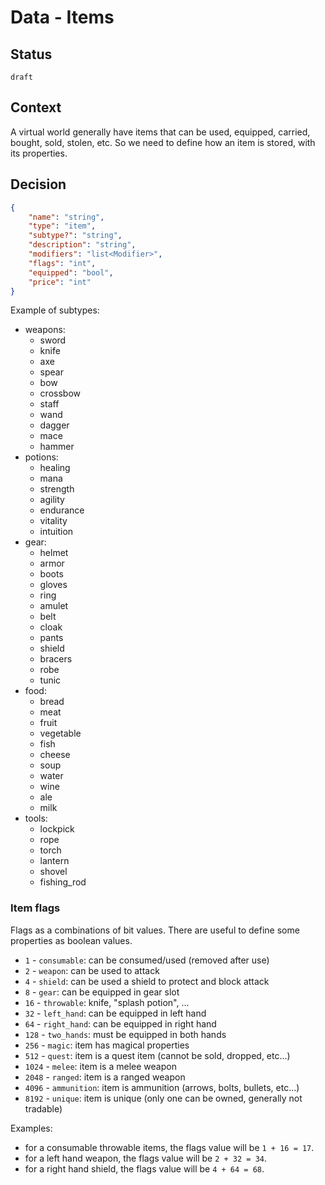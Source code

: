 # Data - Items

## Status

`draft`

## Context

A virtual world generally have items that can be used, equipped, carried, bought, sold, stolen, etc.
So we need to define how an item is stored, with its properties.

## Decision

```json
{
    "name": "string",
    "type": "item",
    "subtype?": "string",
    "description": "string",
    "modifiers": "list<Modifier>",
    "flags": "int",
    "equipped": "bool",
    "price": "int"
}
```

Example of subtypes:

- weapons:
    - sword
    - knife
    - axe
    - spear
    - bow
    - crossbow
    - staff
    - wand
    - dagger
    - mace
    - hammer
- potions:
    - healing
    - mana
    - strength
    - agility
    - endurance
    - vitality
    - intuition
- gear:
    - helmet
    - armor
    - boots
    - gloves
    - ring
    - amulet
    - belt
    - cloak
    - pants
    - shield
    - bracers
    - robe
    - tunic
- food:
    - bread
    - meat
    - fruit
    - vegetable
    - fish
    - cheese
    - soup
    - water
    - wine
    - ale
    - milk
- tools:
    - lockpick
    - rope
    - torch
    - lantern
    - shovel
    - fishing_rod

### Item flags

Flags as a combinations of bit values. There are useful to define some properties as boolean values.

-    `1` - `consumable`: can be consumed/used (removed after use)
-    `2` - `weapon`: can be used to attack
-    `4` - `shield`: can be used a shield to protect and block attack
-    `8` - `gear`: can be equipped in gear slot
-   `16` - `throwable`: knife, "splash potion", ...
-   `32` - `left_hand`: can be equipped in left hand
-   `64` - `right_hand`: can be equipped in right hand
-  `128` - `two_hands`: must be equipped in both hands
-  `256` - `magic`: item has magical properties
-  `512` - `quest`: item is a quest item (cannot be sold, dropped, etc...)
- `1024` - `melee`: item is a melee weapon
- `2048` - `ranged`: item is a ranged weapon
- `4096` - `ammunition`: item is ammunition (arrows, bolts, bullets, etc...)
- `8192` - `unique`: item is unique (only one can be owned, generally not tradable)

Examples:

- for a consumable throwable items, the flags value will be `1 + 16 = 17`.
- for a left hand weapon, the flags value will be `2 + 32 = 34`.
- for a right hand shield, the flags value will be `4 + 64 = 68`.
